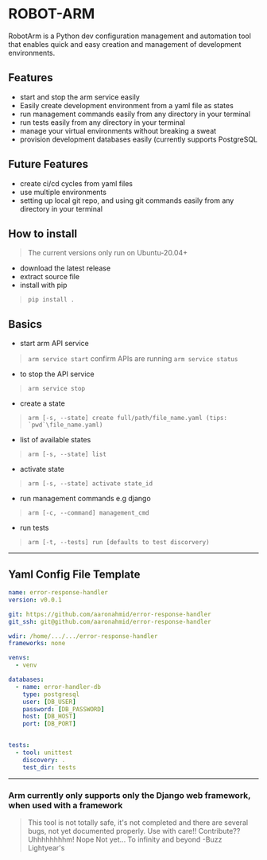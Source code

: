 # ROBOT-ARM

RobotArm is a Python dev configuration management and automation tool that enables quick and easy creation and management of development environments.

## Features

- start and stop the arm service easily
- Easily create development environment from a yaml file as states
- run management commands easily from any directory in your terminal
- run tests easily from any directory in your terminal
- manage your virtual environments without breaking a sweat
- provision development databases easily (currently supports PostgreSQL

## Future Features

- create ci/cd cycles from yaml files
- use multiple environments
- setting up local git repo, and using git commands easily from any directory in your terminal

## How to install

> The current versions only run on Ubuntu-20.04+

- download the latest release
- extract source file
- install with pip

> ``pip install .``

## Basics

- start arm API service

> `` arm service start ``
> confirm APIs are running ``arm service status``

- to stop the API service

> `` arm service stop ``

- create a state

> ``arm [-s, --state] create full/path/file_name.yaml (tips: `pwd`\file_name.yaml)``

- list of available states

> ``arm [-s, --state] list``

- activate state

> ``arm [-s, --state] activate state_id``

- run management commands e.g django

>``arm [-c, --command] management_cmd``

- run tests

>``arm [-t, --tests] run [defaults to test discorvery)``

------------------------------------------------------------------------------------------------------------------------

## Yaml Config File Template

```yaml
name: error-response-handler
version: v0.0.1

git: https://github.com/aaronahmid/error-response-handler
git_ssh: git@github.com/aaronahmid/error-response-handler

wdir: /home/.../.../error-response-handler
frameworks: none

venvs:
  - venv

databases:
  - name: error-handler-db
    type: postgresql
    user: [DB_USER]
    password: [DB_PASSWORD]
    host: [DB_HOST]
    port: [DB_PORT]


tests:
  - tool: unittest
    discovery: .
    test_dir: tests

```

------------------------------------------------------------------------------------------------------------------------

### Arm currently only supports only the Django web framework, when used with a framework

> This tool is not totally safe, it's not completed and there are several bugs, not yet documented properly. Use with care!!
> Contribute?? Uhhhhhhhhm! Nope Not yet...
> To infinity and beyond
> -Buzz Lightyear's
